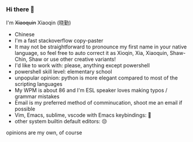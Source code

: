 ### Hi there 👋

I'm ~~Xiaoquin~~ Xiaoqin (晓勤)

<!--
**psykokwak4/psykokwak4** is a ✨ _special_ ✨ repository because its `README.md` (this file) appears on your GitHub profile.

Here are some ideas to get you started:
-->

- Chinese
- I'm a fast stackoverflow copy-paster
- It may not be straightforward to pronounce my first name in your native language, so feel free to auto correct it as Xioqin, Xia, Xiaoquin, Shaw-Chin, Shaw or use other creative variants!
- I'd like to work with: please, anything except powershell 
- powershell skill level: elementary school
- unpopular opinion: python is more elegant compared to most of the scripting languages
- My WPM is about 86 and I'm ESL speaker loves making typos / grammar mistakes
- Email is my preferred method of comminucation, shoot me an email if possible
- Vim, Emacs, sublime, vscode with Emacs keybindings: 🥰
- other system builtin default editors: 😒

opinions are my own, of course
